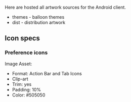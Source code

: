 Here are hosted all artwork sources for the Android client.

* themes - balloon themes
* dist - distribution artwork

## Icon specs

### Preference icons

Image Asset:

* Format: Action Bar and Tab Icons
* Clip-art
* Trim: yes
* Padding: 10%
* Color: #505050
